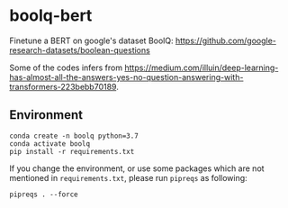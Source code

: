 # boolq-bert
Finetune a BERT on google's dataset BoolQ: https://github.com/google-research-datasets/boolean-questions

Some of the codes infers from https://medium.com/illuin/deep-learning-has-almost-all-the-answers-yes-no-question-answering-with-transformers-223bebb70189.

## Environment

```
conda create -n boolq python=3.7
conda activate boolq
pip install -r requirements.txt
```

If you change the environment, or use some packages which are not mentioned in `requirements.txt`, please run `pipreqs` as following:

```
pipreqs . --force
```